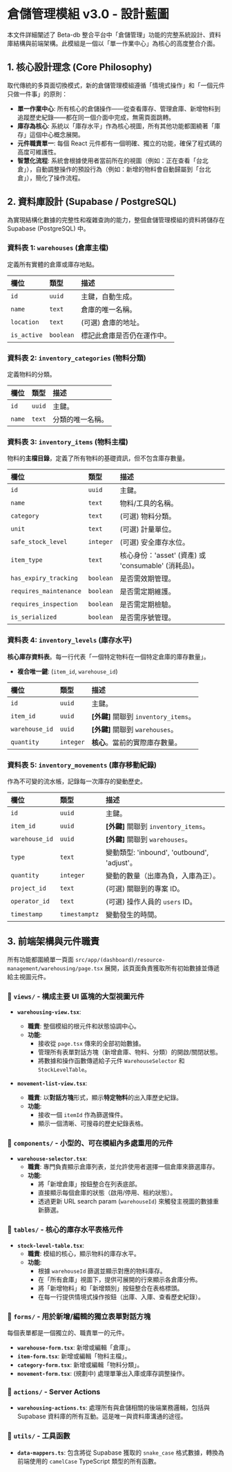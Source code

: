 # 倉儲管理模組 v3.0 - 設計藍圖

本文件詳細闡述了 Beta-db 整合平台中「倉儲管理」功能的完整系統設計、資料庫結構與前端架構。此模組是一個以「單一作業中心」為核心的高度整合介面。

## 1. 核心設計理念 (Core Philosophy)

取代傳統的多頁面切換模式，新的倉儲管理模組遵循「情境式操作」和「一個元件只做一件事」的原則：

- **單一作業中心**: 所有核心的倉儲操作——從查看庫存、管理倉庫、新增物料到追蹤歷史紀錄——都在同一個介面中完成，無需頁面跳轉。
- **庫存為核心**: 系統以「庫存水平」作為核心視圖，所有其他功能都圍繞著「庫存」這個中心概念展開。
- **元件職責單一**: 每個 React 元件都有一個明確、獨立的功能，確保了程式碼的高度可維護性。
- **智慧化流程**: 系統會根據使用者當前所在的視圖（例如：正在查看「台北倉」），自動調整操作的預設行為（例如：新增的物料會自動歸屬到「台北倉」），簡化了操作流程。

## 2. 資料庫設計 (Supabase / PostgreSQL)

為實現結構化數據的完整性和複雜查詢的能力，整個倉儲管理模組的資料將儲存在 Supabase (PostgreSQL) 中。

### 資料表 1: `warehouses` (倉庫主檔)

定義所有實體的倉庫或庫存地點。

| 欄位        | 類型      | 描述                       |
| :---------- | :-------- | :------------------------- |
| `id`        | `uuid`    | 主鍵，自動生成。           |
| `name`      | `text`    | 倉庫的唯一名稱。           |
| `location`  | `text`    | (可選) 倉庫的地址。        |
| `is_active` | `boolean` | 標記此倉庫是否仍在運作中。 |

### 資料表 2: `inventory_categories` (物料分類)

定義物料的分類。

| 欄位   | 類型   | 描述             |
| :----- | :----- | :--------------- |
| `id`   | `uuid` | 主鍵。           |
| `name` | `text` | 分類的唯一名稱。 |

### 資料表 3: `inventory_items` (物料主檔)

物料的**主檔目錄**，定義了所有物料的基礎資訊，但不包含庫存數量。

| 欄位                   | 類型      | 描述                                                |
| :--------------------- | :-------- | :-------------------------------------------------- |
| `id`                   | `uuid`    | 主鍵。                                              |
| `name`                 | `text`    | 物料/工具的名稱。                                   |
| `category`             | `text`    | (可選) 物料分類。                                   |
| `unit`                 | `text`    | (可選) 計量單位。                                   |
| `safe_stock_level`     | `integer` | (可選) 安全庫存水位。                               |
| `item_type`            | `text`    | 核心身份：'asset' (資產) 或 'consumable' (消耗品)。 |
| `has_expiry_tracking`  | `boolean` | 是否需效期管理。                                    |
| `requires_maintenance` | `boolean` | 是否需定期維護。                                    |
| `requires_inspection`  | `boolean` | 是否需定期檢驗。                                    |
| `is_serialized`        | `boolean` | 是否需序號管理。                                    |

### 資料表 4: `inventory_levels` (庫存水平)

**核心庫存資料表**。每一行代表「一個特定物料在一個特定倉庫的庫存數量」。

- **複合唯一鍵**: (`item_id`, `warehouse_id`)

| 欄位           | 類型      | 描述                                  |
| :------------- | :-------- | :------------------------------------ |
| `id`           | `uuid`    | 主鍵。                                |
| `item_id`      | `uuid`    | **[外鍵]** 關聯到 `inventory_items`。 |
| `warehouse_id` | `uuid`    | **[外鍵]** 關聯到 `warehouses`。      |
| `quantity`     | `integer` | **核心**。當前的實際庫存數量。        |

### 資料表 5: `inventory_movements` (庫存移動紀錄)

作為不可變的流水帳，記錄每一次庫存的變動歷史。

| 欄位           | 類型          | 描述                                        |
| :------------- | :------------ | :------------------------------------------ |
| `id`           | `uuid`        | 主鍵。                                      |
| `item_id`      | `uuid`        | **[外鍵]** 關聯到 `inventory_items`。       |
| `warehouse_id` | `uuid`        | **[外鍵]** 關聯到 `warehouses`。            |
| `type`         | `text`        | 變動類型: 'inbound', 'outbound', 'adjust'。 |
| `quantity`     | `integer`     | 變動的數量（出庫為負，入庫為正）。          |
| `project_id`   | `text`        | (可選) 關聯到的專案 ID。                    |
| `operator_id`  | `text`        | (可選) 操作人員的 `users` ID。              |
| `timestamp`    | `timestamptz` | 變動發生的時間。                            |

## 3. 前端架構與元件職責

所有功能都圍繞單一頁面 `src/app/(dashboard)/resource-management/warehousing/page.tsx` 展開，該頁面負責獲取所有初始數據並傳遞給主視圖元件。

### 📁 `views/` - 構成主要 UI 區塊的大型視圖元件

- **`warehousing-view.tsx`**:
  - **職責**: 整個模組的根元件和狀態協調中心。
  - **功能**:
    - 接收從 `page.tsx` 傳來的全部初始數據。
    - 管理所有表單對話方塊（新增倉庫、物料、分類）的開啟/關閉狀態。
    - 將數據和操作函數傳遞給子元件 `WarehouseSelector` 和 `StockLevelTable`。

- **`movement-list-view.tsx`**:
  - **職責**: 以**對話方塊**形式，顯示**特定物料**的出入庫歷史紀錄。
  - **功能**:
    - 接收一個 `itemId` 作為篩選條件。
    - 顯示一個清晰、可搜尋的歷史紀錄表格。

### 📁 `components/` - 小型的、可在模組內多處重用的元件

- **`warehouse-selector.tsx`**:
  - **職責**: 專門負責顯示倉庫列表，並允許使用者選擇一個倉庫來篩選庫存。
  - **功能**:
    - 將「新增倉庫」按鈕整合在列表底部。
    - 直接顯示每個倉庫的狀態（啟用/停用、租約狀態）。
    - 透過更新 URL search param (`warehouseId`) 來觸發主視圖的數據重新篩選。

### 📁 `tables/` - 核心的庫存水平表格元件

- **`stock-level-table.tsx`**:
  - **職責**: 模組的核心，顯示物料的庫存水平。
  - **功能**:
    - 根據 `warehouseId` 篩選並顯示對應的物料庫存。
    - 在「所有倉庫」視圖下，提供可展開的行來顯示各倉庫分佈。
    - 將「新增物料」和「新增類別」按鈕整合在表格標頭。
    - 在每一行提供情境式操作按鈕（出庫、入庫、查看歷史紀錄）。

### 📁 `forms/` - 用於新增/編輯的獨立表單對話方塊

每個表單都是一個獨立的、職責單一的元件。

- **`warehouse-form.tsx`**: 新增或編輯「倉庫」。
- **`item-form.tsx`**: 新增或編輯「物料主檔」。
- **`category-form.tsx`**: 新增或編輯「物料分類」。
- **`movement-form.tsx`**: (規劃中) 處理單筆出入庫或庫存調整操作。

### 📁 `actions/` - Server Actions

- **`warehousing-actions.ts`**: 處理所有與倉儲相關的後端業務邏輯，包括與 Supabase 資料庫的所有互動。這是唯一與資料庫溝通的途徑。

### 📁 `utils/` - 工具函數

- **`data-mappers.ts`**: 包含將從 Supabase 獲取的 `snake_case` 格式數據，轉換為前端使用的 `camelCase` TypeScript 類型的所有函數。
